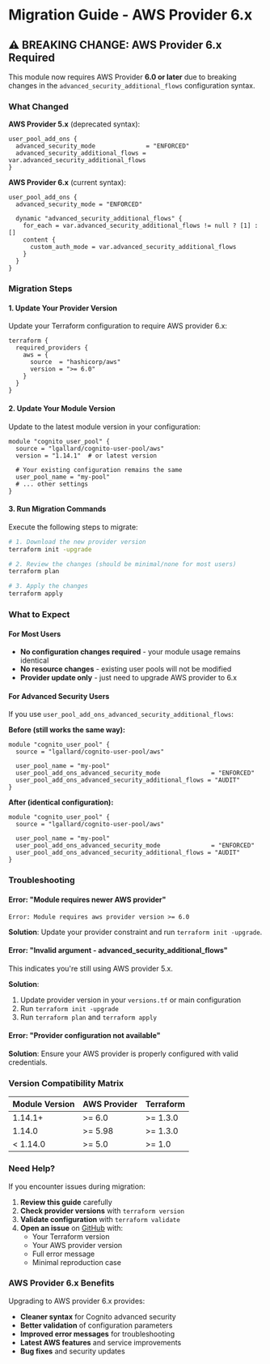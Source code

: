 # Migration Guide - AWS Provider 6.x

## ⚠️ BREAKING CHANGE: AWS Provider 6.x Required

This module now requires AWS Provider **6.0 or later** due to breaking changes in the `advanced_security_additional_flows` configuration syntax.

### What Changed

**AWS Provider 5.x** (deprecated syntax):
```hcl
user_pool_add_ons {
  advanced_security_mode              = "ENFORCED"
  advanced_security_additional_flows = var.advanced_security_additional_flows
}
```

**AWS Provider 6.x** (current syntax):
```hcl
user_pool_add_ons {
  advanced_security_mode = "ENFORCED"

  dynamic "advanced_security_additional_flows" {
    for_each = var.advanced_security_additional_flows != null ? [1] : []
    content {
      custom_auth_mode = var.advanced_security_additional_flows
    }
  }
}
```

### Migration Steps

#### 1. Update Your Provider Version

Update your Terraform configuration to require AWS provider 6.x:

```hcl
terraform {
  required_providers {
    aws = {
      source  = "hashicorp/aws"
      version = ">= 6.0"
    }
  }
}
```

#### 2. Update Your Module Version

Update to the latest module version in your configuration:

```hcl
module "cognito_user_pool" {
  source = "lgallard/cognito-user-pool/aws"
  version = "1.14.1"  # or latest version

  # Your existing configuration remains the same
  user_pool_name = "my-pool"
  # ... other settings
}
```

#### 3. Run Migration Commands

Execute the following steps to migrate:

```bash
# 1. Download the new provider version
terraform init -upgrade

# 2. Review the changes (should be minimal/none for most users)
terraform plan

# 3. Apply the changes
terraform apply
```

### What to Expect

#### For Most Users
- **No configuration changes required** - your module usage remains identical
- **No resource changes** - existing user pools will not be modified
- **Provider update only** - just need to upgrade AWS provider to 6.x

#### For Advanced Security Users
If you use `user_pool_add_ons_advanced_security_additional_flows`:

**Before (still works the same way):**
```hcl
module "cognito_user_pool" {
  source = "lgallard/cognito-user-pool/aws"

  user_pool_name = "my-pool"
  user_pool_add_ons_advanced_security_mode              = "ENFORCED"
  user_pool_add_ons_advanced_security_additional_flows = "AUDIT"
}
```

**After (identical configuration):**
```hcl
module "cognito_user_pool" {
  source = "lgallard/cognito-user-pool/aws"

  user_pool_name = "my-pool"
  user_pool_add_ons_advanced_security_mode              = "ENFORCED"
  user_pool_add_ons_advanced_security_additional_flows = "AUDIT"
}
```

### Troubleshooting

#### Error: "Module requires newer AWS provider"
```
Error: Module requires aws provider version >= 6.0
```

**Solution**: Update your provider constraint and run `terraform init -upgrade`.

#### Error: "Invalid argument - advanced_security_additional_flows"
This indicates you're still using AWS provider 5.x.

**Solution**:
1. Update provider version in your `versions.tf` or main configuration
2. Run `terraform init -upgrade`
3. Run `terraform plan` and `terraform apply`

#### Error: "Provider configuration not available"
**Solution**: Ensure your AWS provider is properly configured with valid credentials.

### Version Compatibility Matrix

| Module Version | AWS Provider | Terraform |
|----------------|-------------|-----------|
| 1.14.1+        | >= 6.0      | >= 1.3.0  |
| 1.14.0         | >= 5.98     | >= 1.3.0  |
| < 1.14.0       | >= 5.0      | >= 1.0    |

### Need Help?

If you encounter issues during migration:

1. **Review this guide** carefully
2. **Check provider versions** with `terraform version`
3. **Validate configuration** with `terraform validate`
4. **Open an issue** on [GitHub](https://github.com/lgallard/terraform-aws-cognito-user-pool/issues) with:
   - Your Terraform version
   - Your AWS provider version
   - Full error message
   - Minimal reproduction case

### AWS Provider 6.x Benefits

Upgrading to AWS provider 6.x provides:

- **Cleaner syntax** for Cognito advanced security
- **Better validation** of configuration parameters
- **Improved error messages** for troubleshooting
- **Latest AWS features** and service improvements
- **Bug fixes** and security updates
